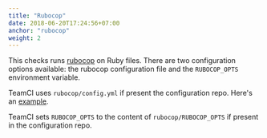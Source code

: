 ```yaml
---
title: "Rubocop"
date: 2018-06-20T17:24:56+07:00
anchor: "rubocop"
weight: 2
---
```


This checks runs [rubocop][rubocop] on Ruby files. There are two
configuration options available: the rubocop configuration file and
the `RUBOCOP_OPTS` environment variable.

TeamCI uses `rubocop/config.yml` if present the configuration repo.
Here's an [example][example].

TeamCI sets `RUBOCOP_OPTS` to the content of `rubocop/RUBOCOP_OPTS` if
present in the configuration repo.

[rubocop]: http://batsov.com/rubocop/
[example]: https://github.com/teamci/teamci/tree/master/rubocop
